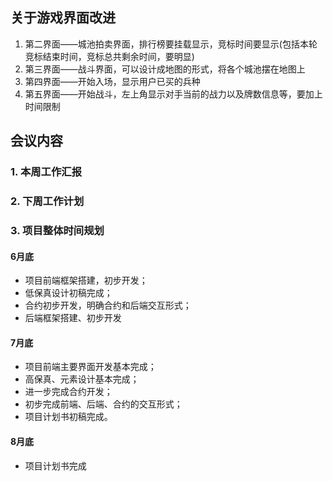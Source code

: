 ## 关于游戏界面改进
1. 第二界面——城池拍卖界面，排行榜要挂载显示，竞标时间要显示(包括本轮竞标结束时间，竞标总共剩余时间，要明显)
2. 第三界面——战斗界面，可以设计成地图的形式，将各个城池摆在地图上
3. 第四界面——开始入场，显示用户已买的兵种
4. 第五界面——开始战斗，左上角显示对手当前的战力以及牌数信息等，要加上时间限制

## 会议内容
### 1. 本周工作汇报
### 2. 下周工作计划
### 3. 项目整体时间规划
#### **6月底** 

* 项目前端框架搭建，初步开发；
* 低保真设计初稿完成；
* 合约初步开发，明确合约和后端交互形式；
* 后端框架搭建、初步开发

#### **7月底** 

* 项目前端主要界面开发基本完成；
* 高保真、元素设计基本完成；
* 进一步完成合约开发；
* 初步完成前端、后端、合约的交互形式；
* 项目计划书初稿完成。

#### **8月底** 

* 项目计划书完成